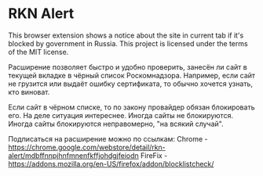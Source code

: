 # RKN Alert
This browser extension shows a notice about the site in current tab if it's blocked by government in Russia.
This project is licensed under the terms of the MIT license.

Расширение позволяет быстро и удобно проверить, занесён ли сайт в текущей вкладке в чёрный список Роскомнадзора. Например, если сайт не грузится или выдаёт ошибку сертификата, то обычно хочется узнать, кто виноват.

Если сайт в чёрном списке, то по закону провайдер обязан блокировать его. На деле ситуация интереснее. Иногда сайты не блокируются. Иногда сайты блокируются неправомерно, "на всякий случай".

Подписаться на расширение можно по ссылкам:
Chrome - https://chrome.google.com/webstore/detail/rkn-alert/mdbffnnpjhnfmnenfkffjohdgjfeiodn
FireFix - https://addons.mozilla.org/en-US/firefox/addon/blocklistcheck/



